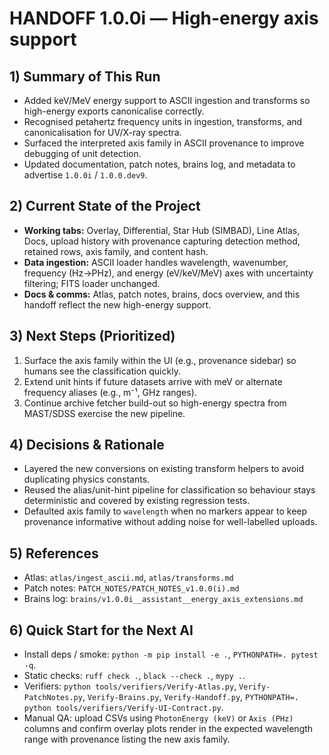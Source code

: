 # HANDOFF 1.0.0i — High-energy axis support

## 1) Summary of This Run
- Added keV/MeV energy support to ASCII ingestion and transforms so high-energy exports canonicalise
  correctly.
- Recognised petahertz frequency units in ingestion, transforms, and canonicalisation for UV/X-ray spectra.
- Surfaced the interpreted axis family in ASCII provenance to improve debugging of unit detection.
- Updated documentation, patch notes, brains log, and metadata to advertise `1.0.0i` / `1.0.0.dev9`.

## 2) Current State of the Project
- **Working tabs:** Overlay, Differential, Star Hub (SIMBAD), Line Atlas, Docs, upload history with
  provenance capturing detection method, retained rows, axis family, and content hash.
- **Data ingestion:** ASCII loader handles wavelength, wavenumber, frequency (Hz→PHz), and energy (eV/keV/MeV)
  axes with uncertainty filtering; FITS loader unchanged.
- **Docs & comms:** Atlas, patch notes, brains, docs overview, and this handoff reflect the new high-energy
  support.

## 3) Next Steps (Prioritized)
1. Surface the axis family within the UI (e.g., provenance sidebar) so humans see the classification quickly.
2. Extend unit hints if future datasets arrive with meV or alternate frequency aliases (e.g., m⁻¹, GHz ranges).
3. Continue archive fetcher build-out so high-energy spectra from MAST/SDSS exercise the new pipeline.

## 4) Decisions & Rationale
- Layered the new conversions on existing transform helpers to avoid duplicating physics constants.
- Reused the alias/unit-hint pipeline for classification so behaviour stays deterministic and covered by
  existing regression tests.
- Defaulted axis family to `wavelength` when no markers appear to keep provenance informative without adding
  noise for well-labelled uploads.

## 5) References
- Atlas: `atlas/ingest_ascii.md`, `atlas/transforms.md`
- Patch notes: `PATCH_NOTES/PATCH_NOTES_v1.0.0(i).md`
- Brains log: `brains/v1.0.0i__assistant__energy_axis_extensions.md`

## 6) Quick Start for the Next AI
- Install deps / smoke: `python -m pip install -e .`, `PYTHONPATH=. pytest -q`.
- Static checks: `ruff check .`, `black --check .`, `mypy .`.
- Verifiers: `python tools/verifiers/Verify-Atlas.py`, `Verify-PatchNotes.py`, `Verify-Brains.py`,
  `Verify-Handoff.py`, `PYTHONPATH=. python tools/verifiers/Verify-UI-Contract.py`.
- Manual QA: upload CSVs using `PhotonEnergy (keV)` or `Axis (PHz)` columns and confirm overlay plots render
  in the expected wavelength range with provenance listing the new axis family.
